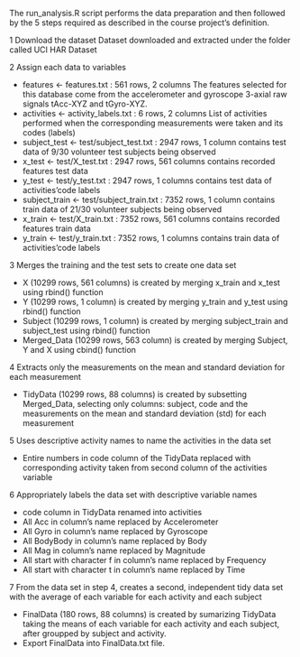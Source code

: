 The run_analysis.R script performs the data preparation and then followed by the 5 steps required as described in the course project’s definition.

1 Download the dataset
  Dataset downloaded and extracted under the folder called UCI HAR Dataset

2 Assign each data to variables
  + features <- features.txt : 561 rows, 2 columns
    The features selected for this database come from the accelerometer and gyroscope 3-axial raw signals tAcc-XYZ and tGyro-XYZ.
  + activities <- activity_labels.txt : 6 rows, 2 columns
    List of activities performed when the corresponding measurements were taken and its codes (labels)
  + subject_test <- test/subject_test.txt : 2947 rows, 1 column
    contains test data of 9/30 volunteer test subjects being observed
  + x_test <- test/X_test.txt : 2947 rows, 561 columns
    contains recorded features test data
  + y_test <- test/y_test.txt : 2947 rows, 1 columns
    contains test data of activities’code labels
  + subject_train <- test/subject_train.txt : 7352 rows, 1 column
    contains train data of 21/30 volunteer subjects being observed
  + x_train <- test/X_train.txt : 7352 rows, 561 columns
    contains recorded features train data
  + y_train <- test/y_train.txt : 7352 rows, 1 columns
    contains train data of activities’code labels

3 Merges the training and the test sets to create one data set
  + X (10299 rows, 561 columns) is created by merging x_train and x_test using rbind() function
  + Y (10299 rows, 1 column) is created by merging y_train and y_test using rbind() function
  + Subject (10299 rows, 1 column) is created by merging subject_train and subject_test using rbind() function
  + Merged_Data (10299 rows, 563 column) is created by merging Subject, Y and X using cbind() function

4 Extracts only the measurements on the mean and standard deviation for each measurement
  + TidyData (10299 rows, 88 columns) is created by subsetting Merged_Data, selecting only columns: subject, code and the measurements on the mean 
    and standard deviation (std) for each measurement

5 Uses descriptive activity names to name the activities in the data set
  + Entire numbers in code column of the TidyData replaced with corresponding activity taken from second column of the activities variable

6 Appropriately labels the data set with descriptive variable names
  + code column in TidyData renamed into activities
  + All Acc in column’s name replaced by Accelerometer
  + All Gyro in column’s name replaced by Gyroscope
  + All BodyBody in column’s name replaced by Body
  + All Mag in column’s name replaced by Magnitude
  + All start with character f in column’s name replaced by Frequency
  + All start with character t in column’s name replaced by Time

7 From the data set in step 4, creates a second, independent tidy data set with the average of each variable for each activity and each subject
  + FinalData (180 rows, 88 columns) is created by sumarizing TidyData taking the means of each variable for each activity and each subject, after 
    groupped by subject and activity.
  + Export FinalData into FinalData.txt file.
